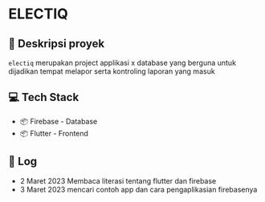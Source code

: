 <h1> ELECTIQ </h1>
</div>

## 📄 Deskripsi proyek

`electiq` merupakan project applikasi x database yang berguna untuk dijadikan tempat melapor serta kontroling laporan yang masuk

## 💻 Tech Stack

- 📦 Firebase - Database
- 📦 Flutter - Frontend

## 📝 Log
- 2 Maret 2023
Membaca literasi tentang flutter dan firebase
- 3 Maret 2023
mencari contoh app dan cara pengaplikasian firebasenya
